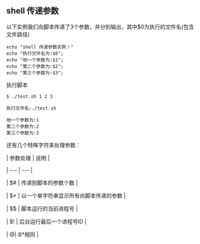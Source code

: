 ## shell 传递参数

以下实例我们向脚本传递了3个参数，并分别输出，其中$0为执行的文件名(包含文件路径)

```
echo "shell 传递参数实例！"
echo "执行文件名为:$0";
echo "地一个参数为:$1";
echo "第二个参数为:$2";
echo "第三个参数为:$3";
```


执行脚本

```
$ ./test.sh 1 2 3 

执行文件名:./test.sh

地一个参数为:1
第二个参数为:2
第三个参数为:3
```

还有几个特殊字符来处理参数：

| 参数处理 | 说明                                                          |

| ---      | ---                                                           |

| $#       | 传递到脚本的参数个数                                          |

| $*       | 以一个单字符串显示所有向脚本传递的参数                        |

| $$       | 脚本运行的当前进程号                                          |

| $!       | 后台运行最后一个进程号ID                                      |

| $@       | 与$*相同                                                      |
